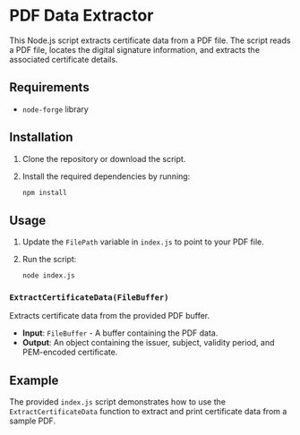 # PDF Data Extractor

This Node.js script extracts certificate data from a PDF file. The script reads a PDF file, locates the digital signature information, and extracts the associated certificate details.

## Requirements
- `node-forge` library

## Installation

1. Clone the repository or download the script.
2. Install the required dependencies by running:

    ```bash
    npm install
    ```

## Usage

1. Update the `FilePath` variable in `index.js` to point to your PDF file.

2. Run the script:

    ```bash
    node index.js
    ```

### `ExtractCertificateData(FileBuffer)`

Extracts certificate data from the provided PDF buffer.

- **Input**: `FileBuffer` - A buffer containing the PDF data.
- **Output**: An object containing the issuer, subject, validity period, and PEM-encoded certificate.

## Example

The provided `index.js` script demonstrates how to use the `ExtractCertificateData` function to extract and print certificate data from a sample PDF.